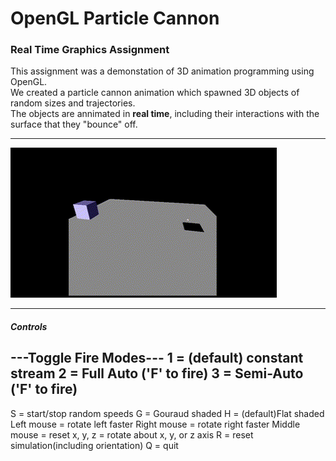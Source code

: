 # OpenGL Particle Cannon 
### Real Time Graphics Assignment
This assignment was a demonstation of 3D animation programming using OpenGL.  
We created a particle cannon animation which spawned 3D objects of random sizes and trajectories.   
The objects are annimated in **real time**, including their interactions with the surface that they "bounce" off. 

***

![](https://github.com/freer07/3P98_A3/blob/main/Particle%20Cannon%20Clip.gif)

***

##### Controls
---Toggle Fire Modes---
1 = (default) constant stream
2 = Full Auto ('F' to fire)
3 = Semi-Auto ('F' to fire)
---------------------------
S = start/stop random speeds
G = Gouraud shaded
H = (default)Flat shaded
Left mouse = rotate left faster
Right mouse = rotate right faster
Middle mouse = reset
x, y, z = rotate about x, y, or z axis
R = reset simulation(including orientation)
Q = quit
